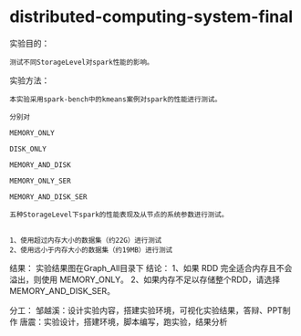 # distributed-computing-system-final

实验目的：

    测试不同StorageLevel对spark性能的影响。


实验方法：

    本实验采用spark-bench中的kmeans案例对spark的性能进行测试。
    
    分别对
    
    MEMORY_ONLY
    
    DISK_ONLY
    
    MEMORY_AND_DISK
    
    MEMORY_ONLY_SER
    
    MEMORY_AND_DISK_SER
    
    五种StorageLevel下spark的性能表现及从节点的系统参数进行测试。


    1、使用超过内存大小的数据集（约22G）进行测试
    2、使用远小于内存大小的数据集（约19MB）进行测试
       


结果：
实验结果图在Graph_All目录下
结论：
1、如果 RDD 完全适合内存且不会溢出，则使用 MEMORY_ONLY。
2、如果内存不足以存储整个RDD，请选择MEMORY_AND_DISK_SER。



分工：
邹越溪：设计实验内容，搭建实验环境，可视化实验结果，答辩、PPT制作
唐震：实验设计，搭建环境，脚本编写，跑实验，结果分析




